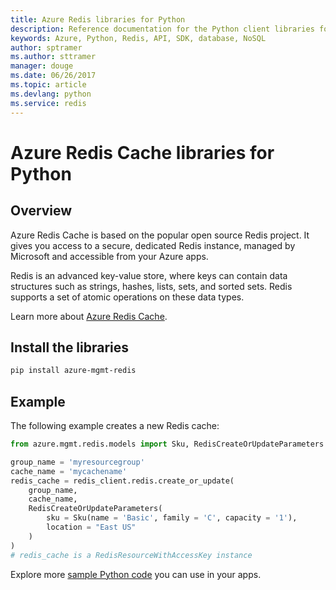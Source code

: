 ```yaml
---
title: Azure Redis libraries for Python
description: Reference documentation for the Python client libraries for Redis
keywords: Azure, Python, Redis, API, SDK, database, NoSQL
author: sptramer
ms.author: sttramer
manager: douge
ms.date: 06/26/2017
ms.topic: article
ms.devlang: python
ms.service: redis
---
```


# Azure Redis Cache libraries for Python

## Overview

Azure Redis Cache is based on the popular open source Redis project. It gives you access to a secure, dedicated Redis instance, managed by Microsoft and accessible from your Azure apps.

Redis is an advanced key-value store, where keys can contain data structures such as strings, hashes, lists, sets, and sorted sets. Redis supports a set of atomic operations on these data types.

Learn more about [Azure Redis Cache](https://docs.microsoft.com/en-us/azure/redis-cache/).

## Install the libraries

```bash
pip install azure-mgmt-redis
```

## Example

The following example creates a new Redis cache:

```python
from azure.mgmt.redis.models import Sku, RedisCreateOrUpdateParameters

group_name = 'myresourcegroup'
cache_name = 'mycachename'
redis_cache = redis_client.redis.create_or_update(
    group_name,
    cache_name,
    RedisCreateOrUpdateParameters(
        sku = Sku(name = 'Basic', family = 'C', capacity = '1'),
        location = "East US"
    )
)
# redis_cache is a RedisResourceWithAccessKey instance
```

Explore more [sample Python code](https://azure.microsoft.com/resources/samples/?platform=python) you can use in your apps.